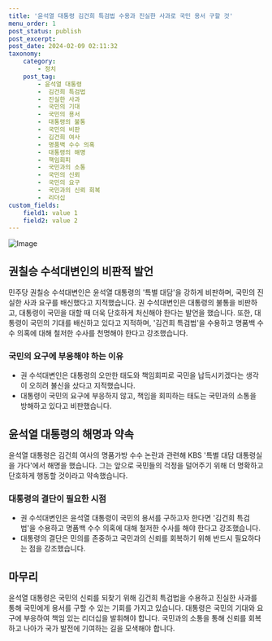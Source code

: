 ```yaml
---
title: '윤석열 대통령 김건희 특검법 수용과 진실한 사과로 국민 용서 구할 것'
menu_order: 1
post_status: publish
post_excerpt: 
post_date: 2024-02-09 02:11:32
taxonomy:
    category:
        - 정치
    post_tag:
        - 윤석열 대통령
        -  김건희 특검법
        -  진실한 사과
        -  국민의 기대
        -  국민의 용서
        -  대통령의 불통
        -  국민의 비판
        -  김건희 여사
        -  명품백 수수 의혹
        -  대통령의 해명
        -  책임회피
        -  국민과의 소통
        -  국민의 신뢰
        -  국민의 요구
        -  국민과의 신뢰 회복
        -  리더십
custom_fields:
    field1: value 1
    field2: value 2
---
```


![Image](https://imgnews.pstatic.net/image/079/2024/02/07/0003861944_001_20240207235501138.jpg?type=w647)

## 권칠승 수석대변인의 비판적 발언
민주당 권칠승 수석대변인은 윤석열 대통령의 '특별 대담'을 강하게 비판하며, 국민의 진실한 사과 요구를 배신했다고 지적했습니다. 권 수석대변인은 대통령의 불통을 비판하고, 대통령이 국민을 대할 때 더욱 단호하게 처신해야 한다는 발언을 했습니다. 또한, 대통령이 국민의 기대를 배신하고 있다고 지적하며, '김건희 특검법'을 수용하고 명품백 수수 의혹에 대해 철저한 수사를 천명해야 한다고 강조했습니다.
### 국민의 요구에 부응해야 하는 이유
- 권 수석대변인은 대통령의 오만한 태도와 책임회피로 국민을 납득시키겠다는 생각이 오히려 불신을 샀다고 지적했습니다.
- 대통령이 국민의 요구에 부응하지 않고, 책임을 회피하는 태도는 국민과의 소통을 방해하고 있다고 비판했습니다.
## 윤석열 대통령의 해명과 약속
윤석열 대통령은 김건희 여사의 명품가방 수수 논란과 관련해 KBS '특별 대담 대통령실을 가다'에서 해명을 했습니다. 그는 앞으로 국민들의 걱정을 덜어주기 위해 더 명확하고 단호하게 행동할 것이라고 약속했습니다.
### 대통령의 결단이 필요한 시점
- 권 수석대변인은 윤석열 대통령이 국민의 용서를 구하고자 한다면 '김건희 특검법'을 수용하고 명품백 수수 의혹에 대해 철저한 수사를 해야 한다고 강조했습니다.
- 대통령의 결단은 민의를 존중하고 국민과의 신뢰를 회복하기 위해 반드시 필요하다는 점을 강조했습니다.
## 마무리
윤석열 대통령은 국민의 신뢰를 되찾기 위해 김건희 특검법을 수용하고 진실한 사과를 통해 국민에게 용서를 구할 수 있는 기회를 가지고 있습니다. 대통령은 국민의 기대와 요구에 부응하여 책임 있는 리더십을 발휘해야 합니다. 국민과의 소통을 통해 신뢰를 회복하고 나아가 국가 발전에 기여하는 길을 모색해야 합니다.
